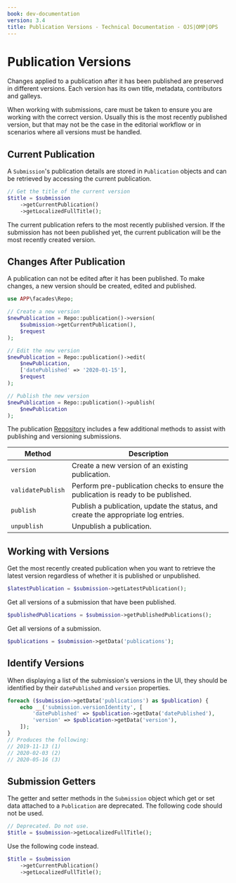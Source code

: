 ```yaml
---
book: dev-documentation
version: 3.4
title: Publication Versions - Technical Documentation - OJS|OMP|OPS
---
```


# Publication Versions

Changes applied to a publication after it has been published are preserved in different versions. Each version has its own title, metadata, contributors and galleys.

When working with submissions, care must be taken to ensure you are working with the correct version. Usually this is the most recently published version, but that may not be the case in the editorial workflow or in scenarios where all versions must be handled.

## Current Publication

A `Submission`'s publication details are stored in `Publication` objects and can be retrieved by accessing the current publication.

```php
// Get the title of the current version
$title = $submission
    ->getCurrentPublication()
    ->getLocalizedFullTitle();
```

The current publication refers to the most recently published version. If the submission has not been published yet, the current publication will be the most recently created version.

## Changes After Publication

A publication can not be edited after it has been published. To make changes, a new version should be created, edited and published.

```php
use APP\facades\Repo;

// Create a new version
$newPublication = Repo::publication()->version(
    $submission->getCurrentPublication(),
    $request
);

// Edit the new version
$newPublication = Repo::publication()->edit(
    $newPublication,
    ['datePublished' => '2020-01-15'],
    $request
);

// Publish the new version
$newPublication = Repo::publication()->publish(
    $newPublication
);
```

The publication [Repository](./architecture-repositories) includes a few additional methods to assist with publishing and versioning submissions.

| Method | Description |
| --- | --- |
| `version` | Create a new version of an existing publication. |
| `validatePublish` | Perform pre-publication checks to ensure the publication is ready to be published. |
| `publish` | Publish a publication, update the status, and create the appropriate log entries. |
| `unpublish` | Unpublish a publication. |

## Working with Versions

Get the most recently created publication when you want to retrieve the latest version regardless of whether it is published or unpublished.

```php
$latestPublication = $submission->getLatestPublication();
```

Get all versions of a submission that have been published.

```php
$publishedPublications = $submission->getPublishedPublications();
```

Get all versions of a submission.

```php
$publications = $submission->getData('publications');
```

## Identify Versions

When displaying a list of the submission's versions in the UI, they should be identified by their `datePublished` and `version` properties.

```php
foreach ($submission->getData('publications') as $publication) {
    echo __('submission.versionIdentity', [
        'datePublished' => $publication->getData('datePublished'),
        'version' => $publication->getData('version'),
    ]);
}
// Produces the following:
// 2019-11-13 (1)
// 2020-02-03 (2)
// 2020-05-16 (3)
```

## Submission Getters

The getter and setter methods in the `Submission` object which get or set data attached to a `Publication` are deprecated. The following code should not be used.

```php
// Deprecated. Do not use.
$title = $submission->getLocalizedFullTitle();
```

Use the following code instead.

```php
$title = $submission
    ->getCurrentPublication()
    ->getLocalizedFullTitle();
```